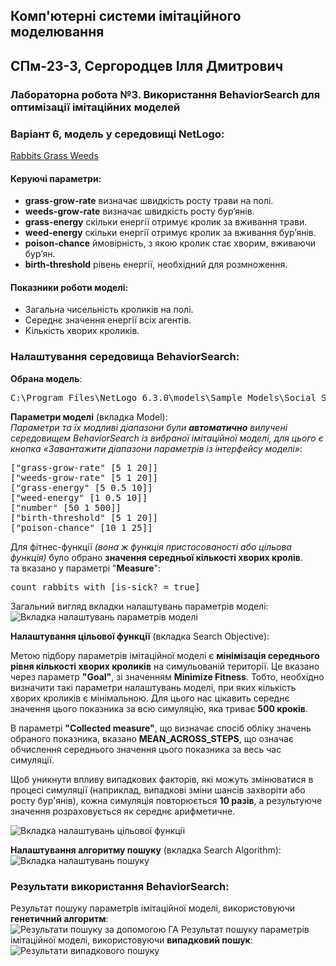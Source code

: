 ## Комп'ютерні системи імітаційного моделювання
## СПм-23-3, **Сергородцев Ілля Дмитрович**
### Лабораторна робота №3. Використання BehaviorSearch для оптимізації імітаційних моделей


### Варіант 6, модель у середовищі NetLogo:
[Rabbits Grass Weeds](http://www.netlogoweb.org/launch#http://www.netlogoweb.org/assets/modelslib/Sample%20Models/Biology/Rabbits%20Grass%20Weeds.nlogo)

#### Керуючі параметри:

- **grass-grow-rate** визначає швидкість росту трави на полі.
- **weeds-grow-rate** визначає швидкість росту бур’янів.
- **grass-energy** скільки енергії отримує кролик за вживання трави.
- **weed-energy** скільки енергії отримує кролик за вживання бур’янів.
- **poison-chance** ймовірність, з якою кролик стає хворим, вживаючи бур’ян.
- **birth-threshold** рівень енергії, необхідний для розмноження.


#### Показники роботи моделі:

- Загальна чисельність кроликів на полі.
- Середнє значення енергії всіх агентів.
- Кількість хворих кроликів.

### Налаштування середовища BehaviorSearch:

**Обрана модель**:
<pre>
C:\Program Files\NetLogo 6.3.0\models\Sample Models\Social Science\Traffic 2 Lanes.nlogo
</pre>
**Параметри моделі** (вкладка Model):  
*Параметри та їх модливі діапазони були **автоматично** вилучені середовищем BehaviorSearch із вибраної імітаційної моделі, для цього є кнопка «Завантажити діапазони параметрів із інтерфейсу моделі»*:
<pre>
["grass-grow-rate" [5 1 20]]   
["weeds-grow-rate" [5 1 20]]    
["grass-energy" [5 0.5 10]]    
["weed-energy" [1 0.5 10]]      
["number" [50 1 500]]           
["birth-threshold" [5 1 20]]    
["poison-chance" [10 1 25]]      
</pre>

Для фітнес-функції *(вона ж функція пристосованості або цільова функція)* було обрано **значення середньої кількості хворих кролів**.  
та вказано у параметрі "**Measure**":
<pre>
count rabbits with [is-sick? = true]
</pre>

Загальний вигляд вкладки налаштувань параметрів моделі:  
![Вкладка налаштувань параметрів моделі](fig1.png)

**Налаштування цільової функції** (вкладка Search Objective):  

Метою підбору параметрів імітаційної моделі є **мінімізація середнього рівня кількості хворих кроликів** на симульованій території. Це вказано через параметр **"Goal"**, зі значенням **Minimize Fitness**. Тобто, необхідно визначити такі параметри налаштувань моделі, при яких кількість хворих кроликів є мінімальною. Для цього нас цікавить середнє значення цього показника за всю симуляцію, яка триває **500 кроків**.

В параметрі **"Collected measure"**, що визначає спосіб обліку значень обраного показника, вказано **MEAN_ACROSS_STEPS**, що означає обчислення середнього значення цього показника за весь час симуляції.

Щоб уникнути впливу випадкових факторів, які можуть змінюватися в процесі симуляції (наприклад, випадкові зміни шансів захворіти або росту бур'янів), кожна симуляція повторюється **10 разів**, а результуюче значення розраховується як середнє арифметичне.

![Вкладка налаштувань цільової функції](fig2.png)

**Налаштування алгоритму пошуку** (вкладка Search Algorithm):  
![Вкладка налаштувань пошуку](fig3.png)
<br>

### Результати використання BehaviorSearch:

Результат пошуку параметрів імітаційної моделі, використовуючи **генетичний алгоритм**:  
![Результати пошуку за допомогою ГА](fig5.png)
Результат пошуку параметрів імітаційної моделі, використовуючи **випадковий пошук**:  
![Результати випадкового пошуку](fig4.png)